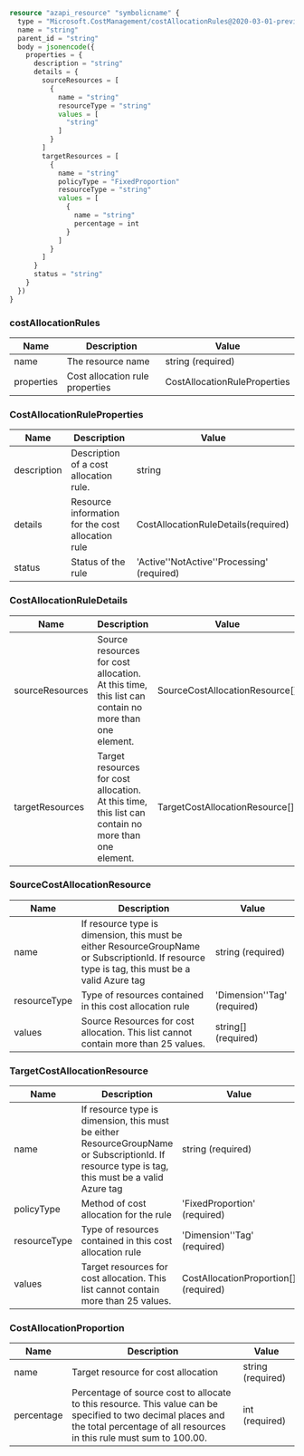 ```terraform
resource "azapi_resource" "symbolicname" {
  type = "Microsoft.CostManagement/costAllocationRules@2020-03-01-preview"
  name = "string"
  parent_id = "string"
  body = jsonencode({
    properties = {
      description = "string"
      details = {
        sourceResources = [
          {
            name = "string"
            resourceType = "string"
            values = [
              "string"
            ]
          }
        ]
        targetResources = [
          {
            name = "string"
            policyType = "FixedProportion"
            resourceType = "string"
            values = [
              {
                name = "string"
                percentage = int
              }
            ]
          }
        ]
      }
      status = "string"
    }
  })
}

```

### costAllocationRules

| Name | Description | Value |
|-|-|-|
| name | The resource name | string (required) |
| properties | Cost allocation rule properties | CostAllocationRuleProperties |


### CostAllocationRuleProperties

| Name | Description | Value |
|-|-|-|
| description | Description of a cost allocation rule. | string |
| details | Resource information for the cost allocation rule | CostAllocationRuleDetails(required) |
| status | Status of the rule | 'Active''NotActive''Processing' (required) |


### CostAllocationRuleDetails

| Name | Description | Value |
|-|-|-|
| sourceResources | Source resources for cost allocation. At this time, this list can contain no more than one element. | SourceCostAllocationResource[] |
| targetResources | Target resources for cost allocation. At this time, this list can contain no more than one element. | TargetCostAllocationResource[] |


### SourceCostAllocationResource

| Name | Description | Value |
|-|-|-|
| name | If resource type is dimension, this must be either ResourceGroupName or SubscriptionId. If resource type is tag, this must be a valid Azure tag | string (required) |
| resourceType | Type of resources contained in this cost allocation rule | 'Dimension''Tag' (required) |
| values | Source Resources for cost allocation. This list cannot contain more than 25 values. | string[] (required) |


### TargetCostAllocationResource

| Name | Description | Value |
|-|-|-|
| name | If resource type is dimension, this must be either ResourceGroupName or SubscriptionId. If resource type is tag, this must be a valid Azure tag | string (required) |
| policyType | Method of cost allocation for the rule | 'FixedProportion' (required) |
| resourceType | Type of resources contained in this cost allocation rule | 'Dimension''Tag' (required) |
| values | Target resources for cost allocation. This list cannot contain more than 25 values. | CostAllocationProportion[] (required) |


### CostAllocationProportion

| Name | Description | Value |
|-|-|-|
| name | Target resource for cost allocation | string (required) |
| percentage | Percentage of source cost to allocate to this resource. This value can be specified to two decimal places and the total percentage of all resources in this rule must sum to 100.00. | int (required) |


